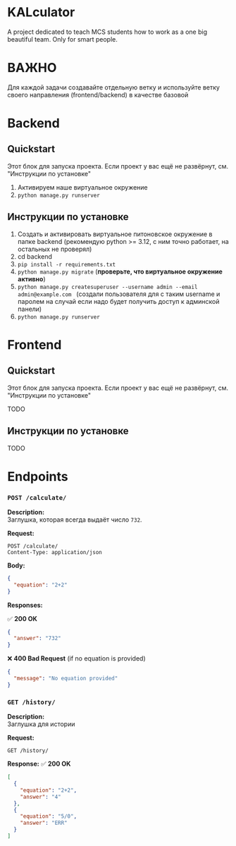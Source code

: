 # KALculator
A project dedicated to teach MCS students how to work as a one big beautiful team. Only for smart people.

# ВАЖНО
Для каждой задачи создавайте отдельную ветку и используйте ветку своего направления (frontend/backend) в качестве базовой

# Backend
## Quickstart
Этот блок для запуска проекта. Если проект у вас ещё не развёрнут, см. "Инструкции по установке"

1. Активируем наше виртуальное окружение
2. ``python manage.py runserver``

## Инструкции по установке

1. Создать и активировать виртуальное питоновское окружение в папке backend (рекомендую python >= 3.12, с ним точно работает, на остальных не проверял)
2. cd backend
3. ``pip install -r requirements.txt``
4. ``python manage.py migrate`` (**проверьте, что виртуальное окружение активно**)
5. ``python manage.py createsuperuser --username admin --email admin@example.com `` (создали пользователя для с таким username и паролем на случай если надо будет получить доступ к админской панели)
6. ``python manage.py runserver``


# Frontend
## Quickstart
Этот блок для запуска проекта. Если проект у вас ещё не развёрнут, см. "Инструкции по установке"

TODO

## Инструкции по установке

TODO


# Endpoints

### `POST /calculate/`

**Description:**  
Заглушка, которая всегда выдаёт число `732`.

**Request:**

```http
POST /calculate/
Content-Type: application/json
```

**Body:**

```json
{
  "equation": "2+2"
}
```

**Responses:**

✅ **200 OK**

```json
{
  "answer": "732"
}
```

❌ **400 Bad Request** (if no equation is provided)

```json
{
  "message": "No equation provided"
}
```


### `GET /history/`

**Description:**  
Заглушка для истории

**Request:**

```http
GET /history/
```

**Response:**
✅ **200 OK**
```json
[
  {
    "equation": "2+2",
    "answer": "4"
  },
  {
    "equation": "5/0",
    "answer": "ERR"
  }
]
```

